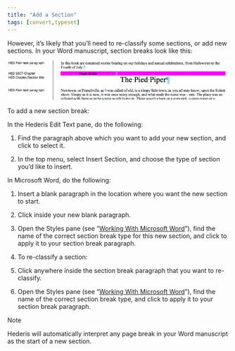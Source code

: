 ```yaml
---
title: "Add a Section"
tags: [convert,typeset]
---
```

 
<html><body><section data-type="chapter" class="hsecchapter" data-hederis-type="hsecchapter" id="add-a-section" data-pi-attrs="id: add-a-section; data-tags: convert,typeset;" role="doc-chapter" data-tags="convert,typeset" data-author-name=" " data-book-title=" " title="Add a Section"><p class="hblkp" data-hederis-type="hblkp" id="pxVPxppWD">However, it&#8217;s likely that you&#8217;ll need to re-classify some sections, or add new sections. In your Word manuscript, section breaks look like this:</p><img data-hederis-type="hblkimg" class="hblkimg" id="pl6OZfZ49" src="/images/sectbr.png" data-img-src="/images/sectbr.png"/><p class="hblkp" data-hederis-type="hblkp" id="pBujMtfns">To add a new section break:</p><p class="hblkp" data-hederis-type="hblkp" id="pbRZbdcJ6">In the Hederis Edit Text pane, do the following:</p><ol class="hwprnumlist" data-hederis-type="hwprnumlist" id="pqO4gwVni"><li class="hblkoli" data-hederis-type="hblkoli" id="licXWKS0Ed"><p class="hblkoli" data-hederis-type="hblklip" id="pBNjPpGEc">Find the paragraph above which you want to add your new section, and click to select it.</p></li><li class="hblkoli" data-hederis-type="hblkoli" id="li2YKHHWeR"><p class="hblkoli" data-hederis-type="hblklip" id="pVRPaNI2Y">In the top menu, select Insert Section, and choose the type of section you&#8217;d like to insert.</p></li></ol><p class="hblkp" data-hederis-type="hblkp" id="pb37mlksZ">In Microsoft Word, do the following:</p><ol class="hwprnumlist" data-hederis-type="hwprnumlist" id="pS68ZNAjU"><li class="hblkoli" data-hederis-type="hblkoli" id="liTfRCqGY9"><p class="hblkoli" data-hederis-type="hblklip" id="pCmpDhiGO">Insert a blank paragraph in the location where you want the new section to start.</p></li><li class="hblkoli" data-hederis-type="hblkoli" id="liINGADOIn"><p class="hblkoli" data-hederis-type="hblklip" id="px3rwBfm9">Click inside your new blank paragraph.</p></li><li class="hblkoli" data-hederis-type="hblkoli" id="li5y5ShbDu"><p class="hblkoli" data-hederis-type="hblklip" id="pgvi9BJ6k">Open the Styles pane (see &#8220;<a href="{% link _docs/fine-tune-styles.md %}" class="hspana" data-hederis-type="hspana" id="px6B6HCid">Working With Microsoft Word</a>&#8221;), find the name of the correct section break type for this new section, and click to apply it to your section break paragraph.</p></li><li class="hblkoli" data-hederis-type="hblkoli" id="liPzCVNgC2"><p class="hblkoli" data-hederis-type="hblklip" id="pU45EWi8Y">To re-classify a section:</p></li><li class="hblkoli" data-hederis-type="hblkoli" id="liVXBayNew"><p class="hblkoli" data-hederis-type="hblklip" id="pjyNzlB0A">Click anywhere inside the section break paragraph that you want to re-classify.</p></li><li class="hblkoli" data-hederis-type="hblkoli" id="liABjRm34Q"><p class="hblkoli" data-hederis-type="hblklip" id="phZHRCd1V">Open the Styles pane (see &#8220;<a href="{% link _docs/fine-tune-styles.md %}" class="hspana" data-hederis-type="hspana" id="pgQ9ttUA8">Working With Microsoft Word</a>&#8221;), find the name of the correct section break type, and click to apply it to your section break paragraph.</p></li></ol><aside class="hwprbox box" data-hederis-type="hwprbox" id="puXvwnU39" data-type="sidebar"><p class="hblktype" data-hederis-type="hblktype" id="phaAaHo13">Note</p><p class="hblkp" data-hederis-type="hblkp" id="pzLOuqinY">Hederis will automatically interpret any page break in your Word manuscript as the start of a new section.</p></aside></section></body></html>
